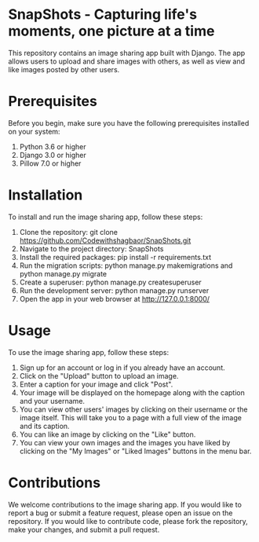 # SnapShots - Capturing life's moments, one picture at a time
This repository contains an image sharing app built with Django. The app allows users to upload and share images with others, as well as view and like images posted by other users.
# Prerequisites
Before you begin, make sure you have the following prerequisites installed on your system:

1. Python 3.6 or higher
2. Django 3.0 or higher
3. Pillow 7.0 or higher

# Installation
To install and run the image sharing app, follow these steps:

1. Clone the repository: git clone https://github.com/Codewithshagbaor/SnapShots.git
2. Navigate to the project directory: SnapShots
3. Install the required packages: pip install -r requirements.txt
4. Run the migration scripts: python manage.py makemigrations and python manage.py migrate
5. Create a superuser: python manage.py createsuperuser
6. Run the development server: python manage.py runserver
7. Open the app in your web browser at http://127.0.0.1:8000/

# Usage
To use the image sharing app, follow these steps:

1. Sign up for an account or log in if you already have an account.
2. Click on the "Upload" button to upload an image.
3. Enter a caption for your image and click "Post".
4. Your image will be displayed on the homepage along with the caption and your username.
5. You can view other users' images by clicking on their username or the image itself. This will take you to a page with a full view of the image and its caption.
6. You can like an image by clicking on the "Like" button.
7. You can view your own images and the images you have liked by clicking on the "My Images" or "Liked Images" buttons in the menu bar.

# Contributions
We welcome contributions to the image sharing app. If you would like to report a bug or submit a feature request, please open an issue on the repository. If you would like to contribute code, please fork the repository, make your changes, and submit a pull request.
